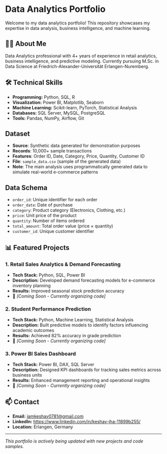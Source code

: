 # Data Analytics Portfolio

Welcome to my data analytics portfolio! This repository showcases my expertise in data analysis, business intelligence, and machine learning.

## 👨‍💻 About Me
Data Analytics professional with 4+ years of experience in retail analytics, business intelligence, and predictive modeling. Currently pursuing M.Sc. in Data Science at Friedrich-Alexander-Universität Erlangen-Nuremberg.

## 🛠️ Technical Skills
- **Programming:** Python, SQL, R
- **Visualization:** Power BI, Matplotlib, Seaborn
- **Machine Learning:** Scikit-learn, PyTorch, Statistical Analysis
- **Databases:** SQL Server, MySQL, PostgreSQL
- **Tools:** Pandas, NumPy, Airflow, Git

## Dataset
- **Source**: Synthetic data generated for demonstration purposes
- **Records**: 10,000+ sample transactions
- **Features**: Order ID, Date, Category, Price, Quantity, Customer ID
- **File**: `sample_data.csv` (sample of the generated data)
- **Note**: The main analysis uses programmatically generated data to simulate real-world e-commerce patterns

## Data Schema
- `order_id`: Unique identifier for each order
- `order_date`: Date of purchase
- `category`: Product category (Electronics, Clothing, etc.)
- `price`: Unit price of the product
- `quantity`: Number of items ordered
- `total_amount`: Total order value (price × quantity)
- `customer_id`: Unique customer identifier

## 📊 Featured Projects

### 1. Retail Sales Analytics & Demand Forecasting
- **Tech Stack:** Python, SQL, Power BI
- **Description:** Developed demand forecasting models for e-commerce inventory planning
- **Results:** Improved seasonal stock prediction accuracy
- 📁 *[Coming Soon - Currently organizing code]*

### 2. Student Performance Prediction
- **Tech Stack:** Python, Machine Learning, Statistical Analysis
- **Description:** Built predictive models to identify factors influencing academic outcomes
- **Results:** Achieved 82% accuracy in grade prediction
- 📁 *[Coming Soon - Currently organizing code]*

### 3. Power BI Sales Dashboard
- **Tech Stack:** Power BI, DAX, SQL Server
- **Description:** Designed KPI dashboards for tracking sales metrics across business units
- **Results:** Enhanced management reporting and operational insights
- 📁 *[Coming Soon - Currently organizing code]*

## 📫 Contact
- **Email:** iamkeshav0781@gmail.com
- **LinkedIn:** https://www.linkedin.com/in/keshav-jha-11899b255/
- **Location:** Erlangen, Germany

---
*This portfolio is actively being updated with new projects and code samples.*
